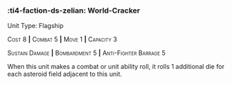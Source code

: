 ### :ti4-faction-ds-zelian: **World-Cracker**

Unit Type: Flagship 

<span style="font-variant:small-caps;">Cost</span> 8 __|__ <span style="font-variant:small-caps;">Combat</span> 5 __|__ <span style="font-variant:small-caps;">Move</span> 1 __|__ <span style="font-variant:small-caps;">Capacity</span> 3

<span style="font-variant:small-caps;">Sustain Damage</span> __|__ <span style="font-variant:small-caps;">Bombardment</span> 5 __|__ <span style="font-variant:small-caps;">Anti-Fighter Barrage</span> 5

When this unit makes a combat or unit ability roll, it rolls 1 additional die for each asteroid field adjacent to this unit.